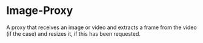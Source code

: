Image-Proxy
===========

A proxy that receives an image or video and extracts a frame from the video (if the case) and resizes it, if this has been requested.
